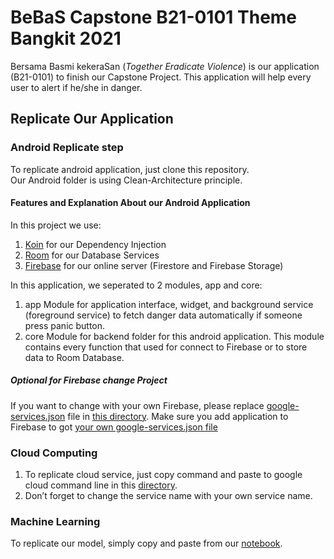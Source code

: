 # BeBaS Capstone B21-0101 Theme Bangkit 2021
Bersama Basmi kekeraSan (<i>Together Eradicate Violence</i>) is our application (B21-0101) to finish our Capstone Project. This application will help every user to alert if he/she in danger.

## Replicate Our Application

### Android Replicate step
To replicate android application, just clone this repository.  
   Our Android folder is using Clean-Architecture principle.

#### Features and Explanation About our Android Application
In this project we use:  
1. [Koin](https://insert-koin.io/) for our Dependency Injection
2. [Room](https://developer.android.com/jetpack/androidx/releases/room) for our Database Services
3. [Firebase](https://firebase.google.com/) for our online server (Firestore and Firebase Storage)  

In this application, we seperated to 2 modules, app and core:  
1. app Module for application interface, widget, and background service (foreground service) to fetch danger data automatically if someone press panic button.
2. core Module for backend folder for this android application. This module contains every function that used for connect to Firebase or to store data to Room Database.

##### Optional for Firebase change Project
If you want to change with your own Firebase, please replace [google-services.json](https://github.com/B21-CAP0101/bebas-capstone-2021/blob/master/Android/core/google-services.json) file in [this directory](https://github.com/B21-CAP0101/bebas-capstone-2021/tree/master/Android/core). Make sure you add application to Firebase to got [your own google-services.json file](https://support.google.com/firebase/answer/7015592?hl=en)  

### Cloud Computing
1. To replicate cloud service, just copy command and paste to google cloud command line in this [directory](https://github.com/B21-CAP0101/bebas-capstone-2021/tree/master/Cloud%20Computing).
2. Don’t forget to change the service name with your own service name.

### Machine Learning
To replicate our model, simply copy and paste from our [notebook](https://github.com/B21-CAP0101/bebas-capstone-2021/blob/master/Machine%20Learning/training_custom_audio_model_in_python.ipynb).
